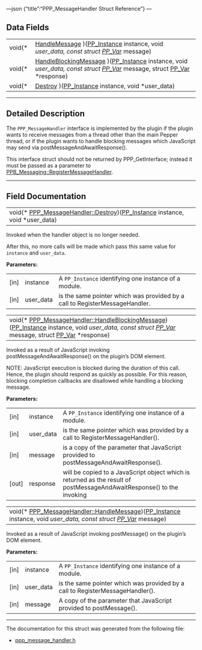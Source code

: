 —json {“title”:“PPP\_MessageHandler Struct Reference”} —

Data Fields
-----------

<table><tbody><tr class="odd"><td style="text-align: right;">void(* </td><td><a href="/docs/native-client/pepper_beta/c/struct_p_p_p___message_handler__0__2#ab8b6b045541790d1d0ca862d0a225f27" class="el">HandleMessage</a> )(<a href="/docs/native-client/pepper_beta/c/group___typedefs#ga89b662403e6a687bb914b80114c0d19d" class="el">PP_Instance</a> instance, void <em>user_data, const struct <a href="/docs/native-client/pepper_beta/c/struct_p_p___var/" class="el">PP_Var</a></em> message)</td></tr><tr class="even"><td style="text-align: right;">void(* </td><td><a href="/docs/native-client/pepper_beta/c/struct_p_p_p___message_handler__0__2#aca37a8a59cb6a0b9be2846a2ab3e2828" class="el">HandleBlockingMessage</a> )(<a href="/docs/native-client/pepper_beta/c/group___typedefs#ga89b662403e6a687bb914b80114c0d19d" class="el">PP_Instance</a> instance, void <em>user_data, const struct <a href="/docs/native-client/pepper_beta/c/struct_p_p___var/" class="el">PP_Var</a></em> message, struct <a href="/docs/native-client/pepper_beta/c/struct_p_p___var/" class="el">PP_Var</a> *response)</td></tr><tr class="odd"><td style="text-align: right;">void(* </td><td><a href="/docs/native-client/pepper_beta/c/struct_p_p_p___message_handler__0__2#a0804b4fbaab3b6abedd888e96107fd4d" class="el">Destroy</a> )(<a href="/docs/native-client/pepper_beta/c/group___typedefs#ga89b662403e6a687bb914b80114c0d19d" class="el">PP_Instance</a> instance, void *user_data)</td></tr></tbody></table>

------------------------------------------------------------------------

<span id="details" class="anchor" style="margin: 0;"></span>

Detailed Description
--------------------

The `PPP_MessageHandler` interface is implemented by the plugin if the plugin wants to receive messages from a thread other than the main Pepper thread, or if the plugin wants to handle blocking messages which JavaScript may send via postMessageAndAwaitResponse().

This interface struct should not be returned by PPP\_GetInterface; instead it must be passed as a parameter to <a href="/docs/native-client/pepper_beta/c/struct_p_p_b___messaging__1__2#ae5abee73dc21a290514f7f3554a7e895" class="el" title="Registers a handler for receiving messages from JavaScript.">PPB_Messaging::RegisterMessageHandler</a>.

------------------------------------------------------------------------

Field Documentation
-------------------

<span id="a0804b4fbaab3b6abedd888e96107fd4d" class="anchor" style="margin: 0;"></span>

<table><tbody><tr class="odd"><td>void(* <a href="/docs/native-client/pepper_beta/c/struct_p_p_p___message_handler__0__2#a0804b4fbaab3b6abedd888e96107fd4d" class="el">PPP_MessageHandler::Destroy</a>)(<a href="/docs/native-client/pepper_beta/c/group___typedefs#ga89b662403e6a687bb914b80114c0d19d" class="el">PP_Instance</a> instance, void *user_data)</td></tr></tbody></table>

Invoked when the handler object is no longer needed.

After this, no more calls will be made which pass this same value for `instance` and `user_data`.

**Parameters:**  

<table><tbody><tr class="odd"><td>[in]</td><td>instance</td><td>A <code>PP_Instance</code> identifying one instance of a module.</td></tr><tr class="even"><td>[in]</td><td>user_data</td><td>is the same pointer which was provided by a call to RegisterMessageHandler.</td></tr></tbody></table>

<span id="aca37a8a59cb6a0b9be2846a2ab3e2828" class="anchor" style="margin: 0;"></span>

<table><tbody><tr class="odd"><td>void(* <a href="/docs/native-client/pepper_beta/c/struct_p_p_p___message_handler__0__2#aca37a8a59cb6a0b9be2846a2ab3e2828" class="el">PPP_MessageHandler::HandleBlockingMessage</a>)(<a href="/docs/native-client/pepper_beta/c/group___typedefs#ga89b662403e6a687bb914b80114c0d19d" class="el">PP_Instance</a> instance, void <em>user_data, const struct <a href="/docs/native-client/pepper_beta/c/struct_p_p___var/" class="el">PP_Var</a></em> message, struct <a href="/docs/native-client/pepper_beta/c/struct_p_p___var/" class="el">PP_Var</a> *response)</td></tr></tbody></table>

Invoked as a result of JavaScript invoking postMessageAndAwaitResponse() on the plugin’s DOM element.

NOTE: JavaScript execution is blocked during the duration of this call. Hence, the plugin should respond as quickly as possible. For this reason, blocking completion callbacks are disallowed while handling a blocking message.

**Parameters:**  

<table><tbody><tr class="odd"><td>[in]</td><td>instance</td><td>A <code>PP_Instance</code> identifying one instance of a module.</td></tr><tr class="even"><td>[in]</td><td>user_data</td><td>is the same pointer which was provided by a call to RegisterMessageHandler().</td></tr><tr class="odd"><td>[in]</td><td>message</td><td>is a copy of the parameter that JavaScript provided to postMessageAndAwaitResponse().</td></tr><tr class="even"><td>[out]</td><td>response</td><td>will be copied to a JavaScript object which is returned as the result of postMessageAndAwaitResponse() to the invoking</td></tr></tbody></table>

<span id="ab8b6b045541790d1d0ca862d0a225f27" class="anchor" style="margin: 0;"></span>

<table><tbody><tr class="odd"><td>void(* <a href="/docs/native-client/pepper_beta/c/struct_p_p_p___message_handler__0__2#ab8b6b045541790d1d0ca862d0a225f27" class="el">PPP_MessageHandler::HandleMessage</a>)(<a href="/docs/native-client/pepper_beta/c/group___typedefs#ga89b662403e6a687bb914b80114c0d19d" class="el">PP_Instance</a> instance, void <em>user_data, const struct <a href="/docs/native-client/pepper_beta/c/struct_p_p___var/" class="el">PP_Var</a></em> message)</td></tr></tbody></table>

Invoked as a result of JavaScript invoking postMessage() on the plugin’s DOM element.

**Parameters:**  

<table><tbody><tr class="odd"><td>[in]</td><td>instance</td><td>A <code>PP_Instance</code> identifying one instance of a module.</td></tr><tr class="even"><td>[in]</td><td>user_data</td><td>is the same pointer which was provided by a call to RegisterMessageHandler().</td></tr><tr class="odd"><td>[in]</td><td>message</td><td>A copy of the parameter that JavaScript provided to postMessage().</td></tr></tbody></table>

------------------------------------------------------------------------

The documentation for this struct was generated from the following file:

-   <a href="/docs/native-client/pepper_beta/c/ppp__message__handler_8h/" class="el">ppp_message_handler.h</a>

